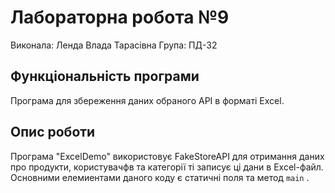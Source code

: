 # Лабораторна робота №9
Виконала: Ленда Влада Тарасівна 
Група: ПД-32
## Функціональність програми

Програма для збереження даних обраного API в форматі Excel.

## Опис роботи
Програма "ExcelDemo" використовує FakeStoreAPI для отримання даних про продукти, користувачфв та категорії ті записує ці дани в Excel-файл. Основними елемиентами даного коду є статичні поля та метод `main` .
